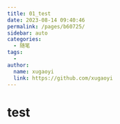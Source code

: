 ```yaml
---
title: 01_test
date: 2023-08-14 09:40:46
permalink: /pages/b60725/
sidebar: auto
categories:
  - 随笔
tags:
  - 
author: 
  name: xugaoyi
  link: https://github.com/xugaoyi
---
```


# test